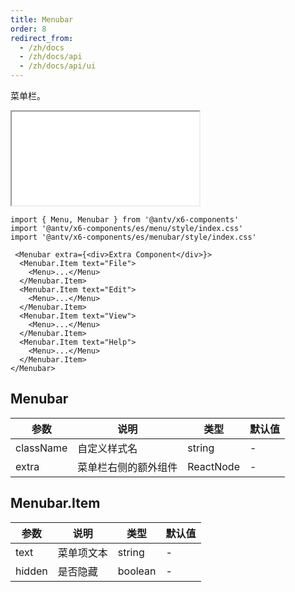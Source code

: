 ```yaml
---
title: Menubar
order: 8
redirect_from:
  - /zh/docs
  - /zh/docs/api
  - /zh/docs/api/ui
---
```


菜单栏。

<iframe src="/demos/api/ui/menubar/basic"></iframe>

```tsx
import { Menu, Menubar } from '@antv/x6-components'
import '@antv/x6-components/es/menu/style/index.css'
import '@antv/x6-components/es/menubar/style/index.css'

 <Menubar extra={<div>Extra Component</div>}>
  <Menubar.Item text="File">
    <Menu>...</Menu>
  </Menubar.Item>
  <Menubar.Item text="Edit">
    <Menu>...</Menu>
  </Menubar.Item>
  <Menubar.Item text="View">
    <Menu>...</Menu>
  </Menubar.Item>
  <Menubar.Item text="Help">
    <Menu>...</Menu>
  </Menubar.Item>
</Menubar>
```

## Menubar

| 参数      | 说明                 | 类型      | 默认值 |
|-----------|--------------------|-----------|--------|
| className | 自定义样式名         | string    | -      |
| extra     | 菜单栏右侧的额外组件 | ReactNode | -      |

## Menubar.Item

| 参数   | 说明       | 类型    | 默认值 |
|--------|----------|---------|--------|
| text   | 菜单项文本 | string  | -      |
| hidden | 是否隐藏   | boolean | -      |
